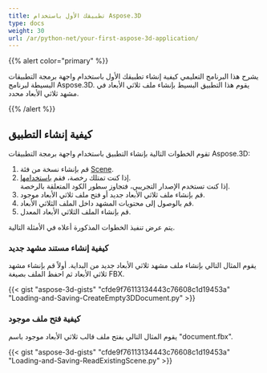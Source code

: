 ```yaml
---
title: تطبيقك الأول باستخدام Aspose.3D
type: docs
weight: 30
url: /ar/python-net/your-first-aspose-3d-application/
---
```


{{% alert color="primary" %}}

يشرح هذا البرنامج التعليمي كيفية إنشاء تطبيقك الأول باستخدام واجهة برمجة التطبيقات البسيطة لبرنامج Aspose.3D. يقوم هذا التطبيق البسيط بإنشاء ملف ثلاثي الأبعاد في مشهد ثلاثي الأبعاد محدد.

{{% /alert %}}

## **كيفية إنشاء التطبيق**

تقوم الخطوات التالية بإنشاء التطبيق باستخدام واجهة برمجة التطبيقات Aspose.3D:

1. قم بإنشاء نسخة من فئة [Scene](https://reference.aspose.com/3d/ar/python-net/aspose.threed/scene/).
1. إذا كنت تمتلك رخصة، فقم [باستخدامها](/3d/ar/python-net/licensing/).  
   إذا كنت تستخدم الإصدار التجريبي، فتجاوز سطور الكود المتعلقة بالرخصة.
1. قم بإنشاء ملف ثلاثي الأبعاد جديد أو فتح ملف ثلاثي الأبعاد موجود.
1. قم بالوصول إلى محتويات المشهد داخل الملف الثلاثي الأبعاد.
1. قم بإنشاء الملف الثلاثي الأبعاد المعدل.

يتم عرض تنفيذ الخطوات المذكورة أعلاه في الأمثلة التالية.

### **كيفية إنشاء مستند مشهد جديد** 

يقوم المثال التالي بإنشاء ملف مشهد ثلاثي الأبعاد جديد من البداية. أولاً قم بإنشاء مشهد ثلاثي الأبعاد ثم احفظ الملف بصيغة FBX.

{{< gist "aspose-3d-gists" "cfde9f76113134443c76608c1d19453a" "Loading-and-Saving-CreateEmpty3DDocument.py" >}}

### **كيفية فتح ملف موجود**

يقوم المثال التالي بفتح ملف قالب ثلاثي الأبعاد موجود باسم "document.fbx".

{{< gist "aspose-3d-gists" "cfde9f76113134443c76608c1d19453a" "Loading-and-Saving-ReadExistingScene.py" >}}
